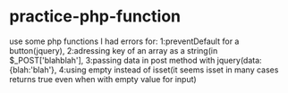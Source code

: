 # practice-php-function
use some php functions
I had errors for: 1:preventDefault for a button(jquery), 
                  2:adressing key of an array as a string(in $_POST['blahblah'], 
                  3:passing data in post method with jquery(data:{blah:'blah'}, 
                  4:using empty instead of isset(it seems isset in many cases returns true even when with empty value for input)

